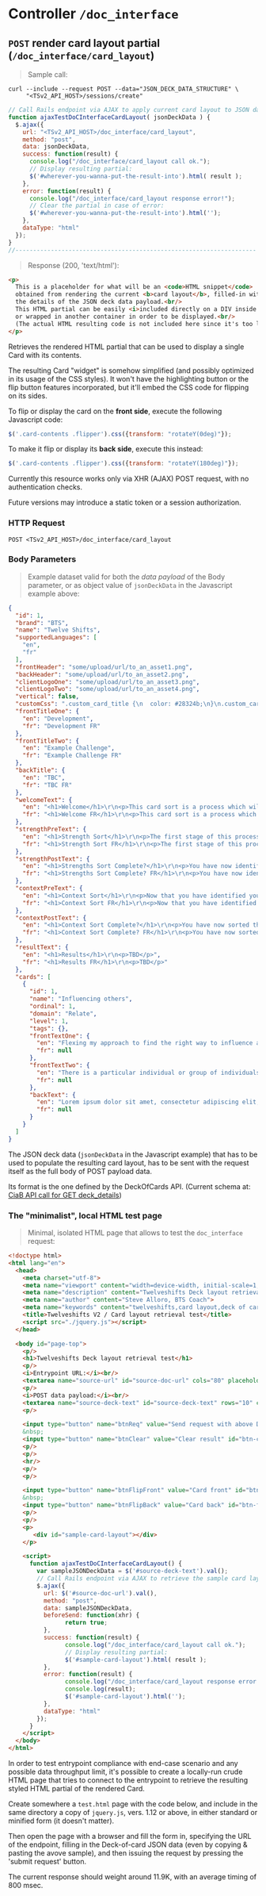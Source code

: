 # Controller **`/doc_interface`**

## **`POST`** render card layout partial (`/doc_interface/card_layout`)

> Sample call:

```shell
curl --include --request POST --data="JSON_DECK_DATA_STRUCTURE" \
     "<TSv2_API_HOST>/sessions/create"
```

```javascript
// Call Rails endpoint via AJAX to apply current card layout to JSON data:
function ajaxTestDoCInterfaceCardLayout( jsonDeckData ) {
  $.ajax({
    url: "<TSv2_API_HOST>/doc_interface/card_layout",
    method: "post",
    data: jsonDeckData,
    success: function(result) {
      console.log("/doc_interface/card_layout call ok.");
      // Display resulting partial:
      $('#wherever-you-wanna-put-the-result-into').html( result );
    },
    error: function(result) {
      console.log("/doc_interface/card_layout response error!");
      // Clear the partial in case of error:
      $('#wherever-you-wanna-put-the-result-into').html('');
    },
    dataType: "html"
  });
}
//--------------------------------------------------------------------
```

> Response (200, 'text/html'):

```html
<p>
  This is a placeholder for what will be an <code>HTML snippet</code>
  obtained from rendering the current <b>card layout</b>, filled-in with
  the details of the JSON deck data payload.<br/>
  This HTML partial can be easily <i>included directly on a DIV inside a page</i>,
  or wrapped in another container in order to be displayed.<br/>
  (The actual HTML resulting code is not included here since it's too long and complex.)
</p>
```

Retrieves the rendered HTML partial that can be used to display a single Card with its contents.

The resulting Card "widget" is somehow simplified (and possibly optimized in its usage of the CSS styles).
It won't have the highlighting button or the flip button features incorporated, but it'll embed the CSS code for flipping on its sides.

To flip or display the card on the **front side**, execute the following Javascript code:

```javascript
$('.card-contents .flipper').css({transform: "rotateY(0deg)"});
```

To make it flip or display its **back side**, execute this instead:

```javascript
$('.card-contents .flipper').css({transform: "rotateY(180deg)"});
```

Currently this resource works only via XHR (AJAX) POST request, with no authentication checks.

Future versions may introduce a static token or a session authorization.


### HTTP Request

`POST <TSv2_API_HOST>/doc_interface/card_layout`


### Body Parameters

> Example dataset valid for both the _data payload_ of the Body parameter, or as object value of `jsonDeckData` in the Javascript example above:

```json
{
  "id": 1,
  "brand": "BTS",
  "name": "Twelve Shifts",
  "supportedLanguages": [
    "en",
    "fr"
  ],
  "frontHeader": "some/upload/url/to_an_asset1.png",
  "backHeader": "some/upload/url/to_an_asset2.png",
  "clientLogoOne": "some/upload/url/to_an_asset3.png",
  "clientLogoTwo": "some/upload/url/to_an_asset4.png",
  "vertical": false,
  "customCss": ".custom_card_title {\n  color: #28324b;\n}\n.custom_card_text {\n  color: #28324b;\n}\n.custom_card_body {\n  background-color: #ffffff;\n}\n.custom_card_header {\n  color: #fb054b;\n  background-color: #afafaf;\n}\n.custom_sort_button {\n  color: #ffffff;\n  background-color: #fb054b;\n}\n",
  "frontTitleOne": {
    "en": "Development",
    "fr": "Development FR"
  },
  "frontTitleTwo": {
    "en": "Example Challenge",
    "fr": "Example Challenge FR"
  },
  "backTitle": {
    "en": "TBC",
    "fr": "TBC FR"
  },
  "welcomeText": {
    "en": "<h1>Welcome</h1>\r\n<p>This card sort is a process which will provide you and your Coach with some insight into your strengths and development areas.</p>\r\n<p>This card sort process will take you 20 to 30 minutes to complete.</p>",
    "fr": "<h1>Welcome FR</h1>\r\n<p>This card sort is a process which will provide you and your Coach with some insight into your strengths and development areas.</p>\r\n<p>This card sort process will take you 20 to 30 minutes to complete.</p>"
  },
  "strengthPreText": {
    "en": "<h1>Strength Sort</h1>\r\n<p>The first stage of this process is to identify your strengths.</p>\r\n<p>You will now be presented with a series of cards. Please read each card and, without too much thought, sort the cards into one of three piles: Strengths, Development Areas and those which are neither a clear strength nor development area.</p>\r\n<p>Once you have sorted all cards, you should have three roughly equal piles of cards.</p>",
    "fr": "<h1>Strength Sort FR</h1>\r\n<p>The first stage of this process is to identify your strengths.</p>\r\n<p>You will now be presented with a series of cards. Please read each card and, without too much thought, sort the cards into one of three piles: Strengths, Development Areas and those which are neither a clear strength nor development area.</p>\r\n<p>Once you have sorted all cards, you should have three roughly equal piles of cards.</p>"
  },
  "strengthPostText": {
    "en": "<h1>Strengths Sort Complete?</h1>\r\n<p>You have now identified your strengths.</p>\r\n<p>You can review each pile of cards by clicking on the box on the left hand side and scrolling through the cards.</p>\r\n<p>If you change your mind and want to move a card to a different pile, just click on the relevant sort button underneath.</p>\r\n<p>Once you are happy with the sort you have completed, please click the button to go to Stage 2.</p>",
    "fr": "<h1>Strengths Sort Complete? FR</h1>\r\n<p>You have now identified your strengths.</p>\r\n<p>You can review each pile of cards by clicking on the box on the left hand side and scrolling through the cards.</p>\r\n<p>If you change your mind and want to move a card to a different pile, just click on the relevant sort button underneath.</p>\r\n<p>Once you are happy with the sort you have completed, please click the button to go to Stage 2.</p>"
  },
  "contextPreText": {
    "en": "<h1>Context Sort</h1>\r\n<p>Now that you have identified your strengths, we have put these cards to one side (virtually) and we would now like you to carry out a second sort on the remaining cards.</p>\r\n<p>This time, you are sorting the cards into three piles according to the importance of that card to you at the moment.</p>",
    "fr": "<h1>Context Sort FR</h1>\r\n<p>Now that you have identified your strengths, we have put these cards to one side (virtually) and we would now like you to carry out a second sort on the remaining cards.</p>\r\n<p>This time, you are sorting the cards into three piles according to the importance of that card to you at the moment.</p>"
  },
  "contextPostText": {
    "en": "<h1>Context Sort Complete?</h1>\r\n<p>You have now sorted the remaining cards according to their importance to you.</p>\r\n<p>You can review each pile of cards by clicking on the box on the left-hand side.</p>\r\n<p>Your coach will discuss these results with you during your next coaching session.</p>",
    "fr": "<h1>Context Sort Complete? FR</h1>\r\n<p>You have now sorted the remaining cards according to their importance to you.</p>\r\n<p>You can review each pile of cards by clicking on the box on the left-hand side.</p>\r\n<p>Your coach will discuss these results with you during your next coaching session.</p>"
  },
  "resultText": {
    "en": "<h1>Results</h1>\r\n<p>TBD</p>",
    "fr": "<h1>Results FR</h1>\r\n<p>TBD</p>"
  },
  "cards": [
    {
      "id": 1,
      "name": "Influencing others",
      "ordinal": 1,
      "domain": "Relate",
      "level": 1,
      "tags": {},
      "frontTextOne": {
        "en": "Flexing my approach to find the right way to influence and motivate different people",
        "fr": null
      },
      "frontTextTwo": {
        "en": "There is a particular individual or group of individuals that I find it hard to get through to",
        "fr": null
      },
      "backText": {
        "en": "Lorem ipsum dolor sit amet, consectetur adipiscing elit, sed do eiusmod tempor incididunt ut labore et dolore magna aliqua. Ut enim ad minim veniam, quis nostrud exercitation ullamco laboris nisi ut aliquip ex ea commodo consequat. ",
        "fr": null
      }
    }
  ]
}
```

The JSON deck data (`jsonDeckData` in the Javascript example) that has to be used to populate the resulting card layout, has to be sent with the request itself as the full body of POST payload data.

Its format is the one defined by the DeckOfCards API.
(Current schema at: [CiaB API call for GET deck_details](http://coachinabox.github.io/coach_in_a_box/doc#get-details-about-a-deck))



### The "minimalist", local HTML test page

> Minimal, isolated HTML page that allows to test the `doc_interface` request:

```html
<!doctype html>
<html lang="en">
  <head>
    <meta charset="utf-8">
    <meta name="viewport" content="width=device-width, initial-scale=1, shrink-to-fit=no">
    <meta name="description" content="Twelveshifts Deck layout retrieval test">
    <meta name="author" content="Steve Alloro, BTS Coach">
    <meta name="keywords" content="twelveshifts,card layout,deck of cards" />
    <title>Twelveshifts V2 / Card layout retrieval test</title>
    <script src="./jquery.js"></script>
  </head>

  <body id="page-top">
    <p/>
    <h1>Twelveshifts Deck layout retrieval test</h1>
    <p/>
    <i>Entrypoint URL:</i><br/>
    <textarea name="source-url" id="source-doc-url" cols="80" placeholder="<DocInterface entrypoint URL>">http://localhost:3000/doc_interface/card_layout</textarea>
    <p/>
    <i>POST data payload:</i><br/>
    <textarea name="source-deck-text" id="source-deck-text" rows="10" cols="80" placeholder="<Copy deck JSON data here>"></textarea>
  	<p/>

  	<input type="button" name="btnReq" value="Send request with above Deck data" id="btn-card-layout" onclick="ajaxTestDoCInterfaceCardLayout();">
  	&nbsp;
  	<input type="button" name="btnClear" value="Clear result" id="btn-clear" onclick="$('#sample-card-layout').html('');">
  	<p/>
  	<p/>
    <hr/>
  	<p/>
  	<p/>

    <input type="button" name="btnFlipFront" value="Card front" id="btn-flip-card-front" onclick="$('.card-contents .flipper').css({transform: 'rotateY(0deg)'});">
  	&nbsp;
  	<input type="button" name="btnFlipBack" value="Card back" id="btn-flip-card-back" onclick="$('.card-contents .flipper').css({transform: 'rotateY(180deg)'});">
  	<p/>
  	<p/>
    <p>
  	   <div id="sample-card-layout"></div>
    </p>

    <script>
  	  function ajaxTestDoCInterfaceCardLayout() {
  	    var sampleJSONDeckData = $('#source-deck-text').val();
  	    // Call Rails endpoint via AJAX to retrieve the sample card layout:
  	    $.ajax({
  	      url: $('#source-doc-url').val(),
  	      method: "post",
  	      data: sampleJSONDeckData,
  	      beforeSend: function(xhr) {
  		        return true;
  	      },
  	      success: function(result) {
  		        console.log("/doc_interface/card_layout call ok.");
  		        // Display resulting partial:
  		        $('#sample-card-layout').html( result );
  	      },
  	      error: function(result) {
  		        console.log("/doc_interface/card_layout response error!");
  		        console.log(result);
  		        $('#sample-card-layout').html('');
  	      },
  	      dataType: "html"
  	    });
  	  }
    </script>
  </body>
</html>
```


In order to test entrypoint compliance with end-case scenario and any possible data throughput limit, it's possible to create a locally-run crude HTML page that tries to connect to the entrypoint to retrieve the resulting styled HTML partial of the rendered Card.

Create somewhere a `test.html` page with the code below, and include in the same directory a copy of `jquery.js`, vers. 1.12 or above, in either standard or minified form (it doesn't matter).

Then open the page with a browser and fill the form in, specifying the URL of the endpoint, filling in the Deck-of-card JSON data (even by copying & pasting the avove sample), and then issuing the request by pressing the 'submit request' button.

The current response should weight around 11.9K, with an average timing of 800 msec.
